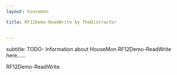 ```yaml
---
layout: housemon

title: RF12Demo-ReadWrite by TheDistractor


---
```


subtitle: TODO- Information about HouseMon RF12Demo-ReadWrite here......

RF12Demo-ReadWrite.